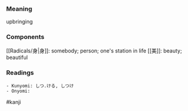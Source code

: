 ### Meaning

upbringing

### Components

[[Radicals/身|身]]: somebody; person; one's station in life [[美]]: beauty; beautiful

### Readings

```
- Kunyomi: しつ.ける, しつけ
- Onyomi: 
```

#kanji